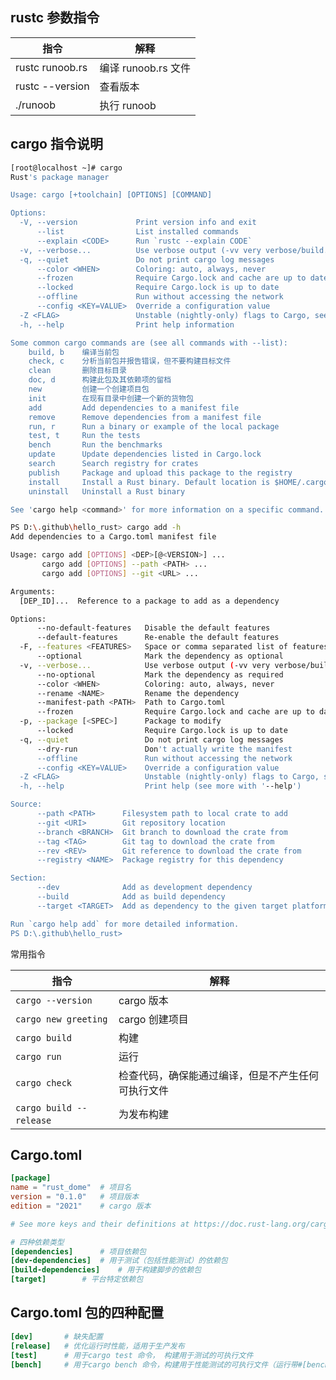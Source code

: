 ## rustc 参数指令

| 指令            | 解释                |
| --------------- | ------------------- |
| rustc runoob.rs | 编译 runoob.rs 文件 |
| rustc --version | 查看版本            |
| ​​​./runoob​​   | 执行 runoob         |

## cargo 指令说明

```sh
[root@localhost ~]# cargo
Rust's package manager

Usage: cargo [+toolchain] [OPTIONS] [COMMAND]

Options:
  -V, --version             Print version info and exit
      --list                List installed commands
      --explain <CODE>      Run `rustc --explain CODE`
  -v, --verbose...          Use verbose output (-vv very verbose/build.rs output)
  -q, --quiet               Do not print cargo log messages
      --color <WHEN>        Coloring: auto, always, never
      --frozen              Require Cargo.lock and cache are up to date
      --locked              Require Cargo.lock is up to date
      --offline             Run without accessing the network
      --config <KEY=VALUE>  Override a configuration value
  -Z <FLAG>                 Unstable (nightly-only) flags to Cargo, see 'cargo -Z help' for details
  -h, --help                Print help information

Some common cargo commands are (see all commands with --list):
    build, b    编译当前包
    check, c    分析当前包并报告错误，但不要构建目标文件
    clean       删除目标目录
    doc, d      构建此包及其依赖项的留档
    new         创建一个创建项目包
    init        在现有目录中创建一个新的货物包
    add         Add dependencies to a manifest file
    remove      Remove dependencies from a manifest file
    run, r      Run a binary or example of the local package
    test, t     Run the tests
    bench       Run the benchmarks
    update      Update dependencies listed in Cargo.lock
    search      Search registry for crates
    publish     Package and upload this package to the registry
    install     Install a Rust binary. Default location is $HOME/.cargo/bin
    uninstall   Uninstall a Rust binary

See 'cargo help <command>' for more information on a specific command.
```





```sh
PS D:\.github\hello_rust> cargo add -h
Add dependencies to a Cargo.toml manifest file

Usage: cargo add [OPTIONS] <DEP>[@<VERSION>] ...
       cargo add [OPTIONS] --path <PATH> ...
       cargo add [OPTIONS] --git <URL> ...

Arguments:
  [DEP_ID]...  Reference to a package to add as a dependency

Options:
      --no-default-features   Disable the default features
      --default-features      Re-enable the default features
  -F, --features <FEATURES>   Space or comma separated list of features to activate
      --optional              Mark the dependency as optional
  -v, --verbose...            Use verbose output (-vv very verbose/build.rs output)
      --no-optional           Mark the dependency as required
      --color <WHEN>          Coloring: auto, always, never
      --rename <NAME>         Rename the dependency
      --manifest-path <PATH>  Path to Cargo.toml
      --frozen                Require Cargo.lock and cache are up to date
  -p, --package [<SPEC>]      Package to modify
      --locked                Require Cargo.lock is up to date
  -q, --quiet                 Do not print cargo log messages
      --dry-run               Don't actually write the manifest
      --offline               Run without accessing the network
      --config <KEY=VALUE>    Override a configuration value
  -Z <FLAG>                   Unstable (nightly-only) flags to Cargo, see 'cargo -Z help' for details
  -h, --help                  Print help (see more with '--help')

Source:
      --path <PATH>      Filesystem path to local crate to add
      --git <URI>        Git repository location
      --branch <BRANCH>  Git branch to download the crate from
      --tag <TAG>        Git tag to download the crate from
      --rev <REV>        Git reference to download the crate from
      --registry <NAME>  Package registry for this dependency

Section:
      --dev              Add as development dependency
      --build            Add as build dependency
      --target <TARGET>  Add as dependency to the given target platform

Run `cargo help add` for more detailed information.
PS D:\.github\hello_rust>
```





常用指令

| 指令                      | 解释                                               |
| ------------------------- | -------------------------------------------------- |
| ​`cargo --version`​       | cargo 版本                                         |
| ​`cargo new greeting`​    | cargo 创建项目                                     |
| ​`cargo build`​           | 构建                                               |
| ​`cargo run`​             | 运行                                               |
| ​`cargo check`​           | 检查代码，确保能通过编译，但是不产生任何可执行文件 |
| ​`cargo build --release`​ | 为发布构建                                         |

## Cargo.toml

```toml
[package]
name = "rust_dome"	# 项目名
version = "0.1.0"	# 项目版本
edition = "2021"	# cargo 版本

# See more keys and their definitions at https://doc.rust-lang.org/cargo/reference/manifest.html

# 四种依赖类型
[dependencies]		# 项目依赖包
[dev-dependencies]	# 用于测试（包括性能测试）的依赖包
[build-dependencies]	# 用于构建脚步的依赖包
[target]		# 平台特定依赖包
```

## Cargo.toml 包的四种配置

```toml
[dev]		# 缺失配置
[release]	# 优化运行时性能，适用于生产发布
[test]		# 用于cargo test 命令， 构建用于测试的可执行文件
[bench]		# 用于cargo bench 命令，构建用于性能测试的可执行文件（运行带#[bench]注解的函数）
```